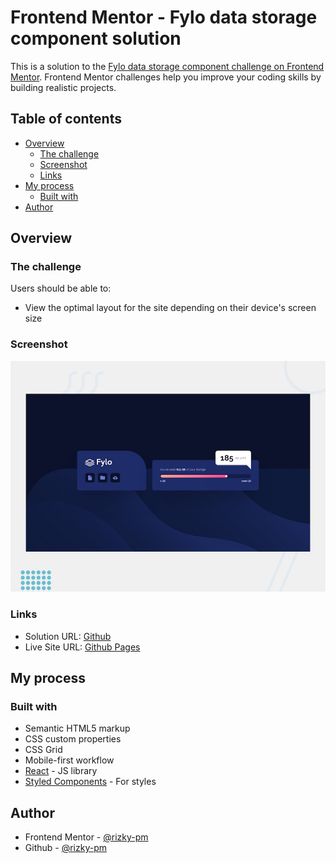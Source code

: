 # Frontend Mentor - Fylo data storage component solution

This is a solution to the [Fylo data storage component challenge on Frontend Mentor](https://www.frontendmentor.io/challenges/fylo-data-storage-component-1dZPRbV5n). Frontend Mentor challenges help you improve your coding skills by building realistic projects.

## Table of contents

-   [Overview](#overview)
    -   [The challenge](#the-challenge)
    -   [Screenshot](#screenshot)
    -   [Links](#links)
-   [My process](#my-process)
    -   [Built with](#built-with)
-   [Author](#author)

## Overview

### The challenge

Users should be able to:

-   View the optimal layout for the site depending on their device's screen size

### Screenshot

![Design](./src/images/desktop-preview.jpg)

### Links

-   Solution URL: [Github](https://github.com/rizky-pm/fylo-data-storage-component)
-   Live Site URL: [Github Pages](https://rizky-pm.github.io/fylo-data-storage-component/)

## My process

### Built with

-   Semantic HTML5 markup
-   CSS custom properties
-   CSS Grid
-   Mobile-first workflow
-   [React](https://reactjs.org/) - JS library
-   [Styled Components](https://styled-components.com/) - For styles

## Author

-   Frontend Mentor - [@rizky-pm](https://www.frontendmentor.io/profile/rizky-pm)
-   Github - [@rizky-pm](https://github.com/rizky-pm)
